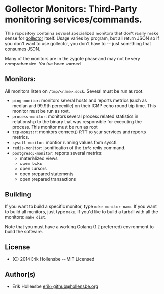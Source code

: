 # Gollector Monitors: Third-Party monitoring services/commands.

This repository contains several specialized monitors that don't really make
sense for [gollector](https://github.com/gollector/gollector) itself. Usage varies
by program, but all return JSON so if you don't want to use gollector, you
don't have to -- just something that consumes JSON.

Many of the monitors are in the zygote phase and may not be very comprehensive.
You've been warned.

## Monitors:

All monitors listen on `/tmp/<name>.sock`. Several must be run as root.

* `ping-monitor`: monitors several hosts and reports metrics (such as median
  and 99.9th percentile) on their ICMP echo round trip time. This monitor must
  be run as root.
* `process-monitor`: monitors several process related statistics in
  relationship to the binary that was responsible for executing the process.
  This monitor must be run as root.
* `tcp-monitor`: monitors connect() RTT to your services and reports metrics.
* `sysctl-monitor`: montior running values from sysctl.
* `redis-monitor`: jsonification of the `info` redis command.
* `postgresql-monitor`: reports several metrics:
  * materialized views
  * open locks
  * open cursors
  * open prepared statements
  * open prepared transactions

## Building

If you want to build a specific monitor, type `make monitor-name`. If you want
to build all monitors, just type `make`. If you'd like to build a tarball with
all the monitors: `make dist`.

Note that you must have a working Golang (1.2 preferred) environment to build
the software.

## License

* (C) 2014 Erik Hollensbe -- MIT Licensed

## Author(s)

* Erik Hollensbe <erik+github@hollensbe.org>
